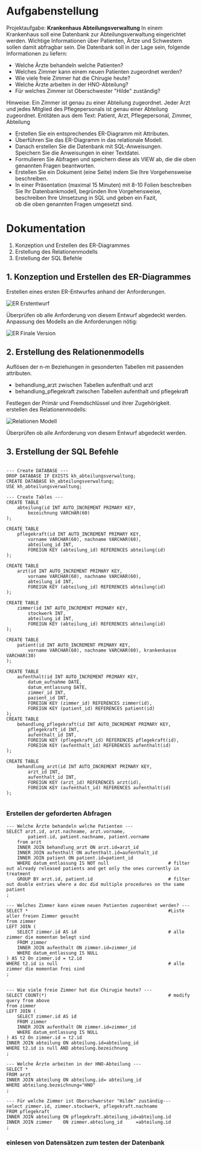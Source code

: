 # Aufgabenstellung

Projektaufgabe:
**Krankenhaus Abteilungsverwaltung**
In einem Krankenhaus soll eine Datenbank zur Abteilungsverwaltung eingerichtet werden. Wichtige
Informationen über Patienten, Ärtze und Schwestern sollen damit abfragbar sein.
Die Datenbank soll in der Lage sein, folgende Informationen zu liefern:
- Welche Ärzte behandeln welche Patienten?
- Welches Zimmer kann einem neuen Patienten zugeordnet werden?
- Wie viele freie Zimmer hat die Chirugie heute?
- Welche Ärzte arbeiten in der HNO-Abteilung?
- Für welches Zimmer ist Oberschwester "Hilde" zuständig?


Hinweise: Ein Zimmer ist genau zu einer Abteilung zugeordnet. Jeder Arzt und jedes Mitglied des
Pflegepersonals ist genau einer Abteilung zugeordnet.
Entitäten aus dem Text: Patient, Arzt, Pflegepersonal, Zimmer, Abteilung


- Erstellen Sie ein entsprechendes ER-Diagramm mit Attributen.  
- Überführen Sie das ER-Diagramm in das relationale Modell.  
- Danach erstellen Sie die Datenbank mit SQL-Anweisungen.  
Speichern Sie die Anweisungen in einer Textdatei.  
- Formulieren Sie Abfragen und speichern diese als VIEW ab, die die oben genannten Fragen beantworten.  
- Erstellen Sie ein Dokument (eine Seite) indem Sie Ihre Vorgehensweise beschreiben.  
- In einer Präsentation (maximal 15 Minuten) mit 8-10 Folien beschreiben
Sie Ihr Datenbankmodell, begründen Ihre Vorgehensweise,  
beschreiben Ihre Umsetzung in SQL und geben ein Fazit,  
ob die oben genannten Fragen umgesetzt sind.  

# Dokumentation

1) Konzeption und Erstellen des ER-Diagrammes
2) Erstellung des Relationenmodells
3) Erstellung der SQL Befehle

## 1. Konzeption und Erstellen des ER-Diagrammes
Erstellen eines ersten ER-Entwurfes anhand der Anforderungen.

![ER Erstentwurf](img/ER0.png)

Überprüfen ob alle Anforderung von diesem Entwurf abgedeckt werden.   
Anpassung des Modells an die Anforderungen nötig:  

![ER Finale Version](img/ER1.png)

## 2. Erstellung des Relationenmodells
Auflösen der n-m Beziehungen in gesonderten Tabellen mit passenden attributen.  
- behandlung_arzt zwischen Tabellen aufenthalt und arzt
- behandlung_pflegekraft zwischen Tabellen aufenthalt und pflegekraft

Festlegen der Primär und Fremdschlüssel und ihrer Zugehörigkeit.  
erstellen des Relationenmodells:

![Relationen Modell](img/RM0.png)

Überprüfen ob alle Anforderung von diesem Entwurf abgedeckt werden.

## 3. Erstellung der SQL Befehle

```

--- Create DATABASE ---
DROP DATABASE IF EXISTS kh_abteilungsverwaltung;
CREATE DATABASE kh_abteilungsverwaltung;
USE kh_abteilungsverwaltung;

--- Create Tables ---
CREATE TABLE 
	abteilung(id INT AUTO_INCREMENT PRIMARY KEY, 
		bezeichnung VARCHAR(60)
);

CREATE TABLE 
	pflegekraft(id INT AUTO_INCREMENT PRIMARY KEY, 
		vorname VARCHAR(60), nachname VARCHAR(60),
        abteilung_id INT, 
        FOREIGN KEY (abteilung_id) REFERENCES abteilung(id)
);

CREATE TABLE 
	arzt(id INT AUTO_INCREMENT PRIMARY KEY, 
		vorname VARCHAR(60), nachname VARCHAR(60),
        abteilung_id INT, 
        FOREIGN KEY (abteilung_id) REFERENCES abteilung(id)
);

CREATE TABLE 
	zimmer(id INT AUTO_INCREMENT PRIMARY KEY, 
		stockwerk INT,
        abteilung_id INT, 
        FOREIGN KEY (abteilung_id) REFERENCES abteilung(id)
);

CREATE TABLE 
	patient(id INT AUTO_INCREMENT PRIMARY KEY, 
		vorname VARCHAR(60), nachname VARCHAR(60), krankenkasse VARCHAR(30)
);

CREATE TABLE 
	aufenthalt(id INT AUTO_INCREMENT PRIMARY KEY, 
		datum_aufnahme DATE,
        datum_entlassung DATE,
        zimmer_id INT,
        pazient_id INT,
        FOREIGN KEY (zimmer_id) REFERENCES zimmer(id),
        FOREIGN KEY (patient_id) REFERENCES patient(id)
);
CREATE TABLE 
	behandlung_pflegekraft(id INT AUTO_INCREMENT PRIMARY KEY, 
		pflegekraft_id INT,
        aufenthalt_id INT, 
        FOREIGN KEY (pflegekraft_id) REFERENCES pflegekraft(id),
        FOREIGN KEY (aufenthalt_id) REFERENCES aufenthalt(id)
);

CREATE TABLE 
	behandlung_arzt(id INT AUTO_INCREMENT PRIMARY KEY, 
		arzt_id INT,
        aufenthalt_id INT, 
        FOREIGN KEY (arzt_id) REFERENCES arzt(id),
        FOREIGN KEY (aufenthalt_id) REFERENCES aufenthalt(id)
);


```


### Erstellen der geforderten Abfragen

```
--- Welche Ärzte behandeln welche Patienten ---
SELECT arzt.id, arzt.nachname, arzt.vorname, 
        patient.id, patient.nachname, patient.vorname
    from arzt 
    INNER JOIN behandlung_arzt ON arzt.id=arzt_id
    INNER JOIN aufenthalt ON aufenthalt.id=aufenthalt_id
    INNER JOIN patient ON patient.id=patient_id
    WHERE datum_entlassung IS NOT null                      # filter out already released patients and get only the ones currently in treatment
    GROUP BY arzt.id, patient.id                            # filter out double entries where a doc did multiple procedures on the same patient
;

--- Welches Zimmer kann einem neuen Patienten zugeordnet werden? ---
SELECT *                                                    #Liste aller freien Zimmer gesucht
from zimmer 
LEFT JOIN (
    SELECT zimmer.id AS id                                  # alle zimmer die momentan belegt sind
    FROM zimmer
    INNER JOIN aufenthalt ON zimmer.id=zimmer_id
    WHERE datum_entlassung IS NULL
) AS t2 On zimmer.id = t2.id
WHERE t2.id is null                                         # alle zimmer die momentan frei sind
;


--- Wie viele freie Zimmer hat die Chirugie heute? ---
SELECT COUNT(*)                                             # modify query from above
from zimmer 
LEFT JOIN (
    SELECT zimmer.id AS id
    FROM zimmer
    INNER JOIN aufenthalt ON zimmer.id=zimmer_id
    WHERE datum_entlassung IS NULL
) AS t2 On zimmer.id = t2.id
INNER JOIN abteilung ON abteilung.id=abteilung_id
WHERE t2.id is null AND abteilung.bezeichnung
;

--- Welche Ärzte arbeiten in der HNO-Abteilung ---
SELECT *
FROM arzt
INNER JOIN abteilung ON abteilung.id= abteilung_id
WHERE abteilung.bezeichnung="HNO"
;

--- Für welche Zimmer ist Oberschwerster "Hilde" zuständig---
select zimmer.id, zimmer.stockwerk, pflegekraft.nachname
FROM pflegekraft
INNER JOIN abteilung ON pflegekraft.abteilung_id=abteilung.id
INNER JOIN zimmer    ON zimmer.abteilung_id     =abteilung.id
;

```

### einlesen von Datensätzen zum testen der Datenbank

```



```